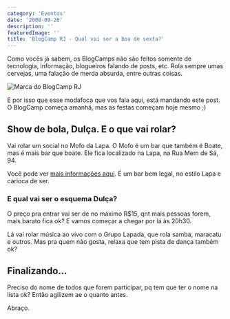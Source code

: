 ```yaml
---
category: 'Eventos'
date: '2008-09-26'
description: ''
featuredImage: ''
title: 'BlogCamp RJ - Qual vai ser a boa de sexta?'
---
```


Como vocês já sabem, os BlogCamps não são feitos somente de tecnologia, informação, blogueiros falando de posts, etc. Rola sempre umas cervejas, uma falação de merda absurda, entre outras coisas.

![Marca do BlogCamp RJ](/uploads/marca-blogcamp-rj.jpg)

E por isso que esse modafoca que vos fala aqui, está mandando este post. O BlogCamp começa amanhã, mas as festas começam hoje mesmo ;)

## Show de bola, Dulça. E o que vai rolar?

Vai rolar um social no Mofo da Lapa. O Mofo é um bar que também é Boate, mas é mais bar que boate. Ele fica localizado na Lapa, na Rua Mem de Sá, 94.

Você pode ver [mais informações aqui](http://www.riofesta.com.br/mofo/). É um bar bem legal, no estilo Lapa e carioca de ser.

### E qual vai ser o esquema Dulça?

O preço pra entrar vai ser de no máximo R\$15, qnt mais pessoas forem, mais barato fica ok? E vamos começar a chegar por lá às 20h30.

Lá vai rolar música ao vivo com o Grupo Lapada, que rola samba, maracatu e outros. Mas pra quem não gosta, relaxa que tem pista de dança também ok?

## Finalizando...

Preciso do nome de todos que forem participar, pq tem que ter o nome na lista ok? Então agilizem ae o quanto antes.

Abraço.
